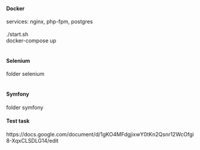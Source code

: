 <h4>Docker</h4>

services: nginx, php-fpm, postgres<br><br>
./start.sh<br>
docker-compose up<br><br>

<h4>Selenium</h4>

folder selenium<br><br>

<h4>Symfony</h4>

folder symfony

<h4>Test task</h4>
https://docs.google.com/document/d/1gKO4MFdgjixwY0tKn2Qsnr12WcOfgi8-XqxCLSDLG14/edit
